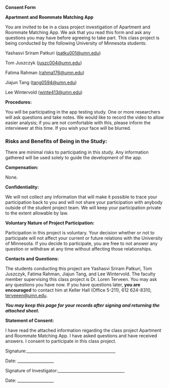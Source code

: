 **Consent Form**

**Apartment and Roommate Matching App**

You are invited to be in a class project investigation of Apartment and
Roommate Matching App. We ask that you read this form and ask any
questions you may have before agreeing to take part. This class project
is being conducted by the following University of Minnesota students:

Yashasvi Sriram Patkuri (<u>patku001@umn.edu</u>)

Tom Juszczyk (<u>juszc004@umn.edu</u>)

Fatima Rahman (<u>rahma176@umn.edu</u>)

Jiajun Tang (<u>tang0594@umn.edu</u>)

Lee Wintervold (<u>winte413@umn.edu</u>)

**Procedures:**

You will be participating in the app testing study. One or more
researchers will ask questions and take notes. We would like to record
the video to allow easier analysis; if you are not comfortable with
this, please inform the interviewer at this time. If you wish your face
will be blurred.

### **Risks and Benefits of Being in the Study:**

There are minimal risks to participating in this study. Any information
gathered will be used solely to guide the development of the app.

**Compensation:**

None.

**Confidentiality:**

We will not collect any information that will make it possible to trace
your participation back to you and will not share your participation
with anybody outside of the student project team. We will keep your
participation private to the extent allowable by law.

**Voluntary Nature of Project Participation:**

Participation in this project is voluntary. Your decision whether or not
to participate will not affect your current or future relations with the
University of Minnesota. If you decide to participate, you are free to
not answer any question or withdraw at any time without affecting those
relationships.

**Contacts and Questions:**

The students conducting this project are Yashasvi Sriram Patkuri, Tom
Juszczyk, Fatima Rahman, Jiajun Tang, and Lee Wintervold. The faculty
member supervising this class project is Dr. Loren Terveen. You may ask
any questions you have now. If you have questions later, **you are
encouraged** to contact him at Keller Hall (Office 5-211), 612 624-8310,
terveeen@umn.edu.

***You may keep this page for your records after signing and returning
the attached sheet.***

**Statement of Consent:**

I have read the attached information regarding the class project
Apartment and Roommate Matching App. I have asked questions and have
received answers. I consent to participate in this class project.

Signature:\_\_\_\_\_\_\_\_\_\_\_\_\_\_\_\_\_\_\_\_\_\_\_\_\_\_\_\_\_\_\_\_\_\_\_\_\_\_\_\_\_\_\_\_

Date: \_\_\_\_\_\_\_\_\_\_\_\_\_\_\_\_\_\_

Signature of
Investigator:\_\_\_\_\_\_\_\_\_\_\_\_\_\_\_\_\_\_\_\_\_\_\_\_\_\_\_\_\_\_\_\_\_

Date: \_\_\_\_\_\_\_\_\_\_\_\_\_\_\_\_\_\_
